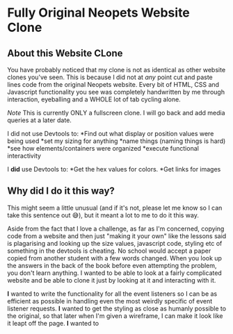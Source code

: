 # Fully Original Neopets Website Clone

## About this Website CLone

You have probably noticed that my clone is not as identical as other website clones you've seen. This is because
I did not at _any_ point cut and paste lines code from the original Neopets website. Every bit of HTML, CSS and Javascript functionality you see was
completely handwritten by me through interaction, eyeballing and a WHOLE lot of tab cycling alone.

_Note_ This is currently ONLY  a fullscreen clone. I will go back and add media queries at a later date. 

I did not use Devtools to:
*Find out what display or position values were being used
*set my sizing for anything
*name things (naming things is hard)
*see how elements/containers were organized
*execute functional interactivity

I __did__ use Devtools to:
*Get the hex values for colors.
*Get links for images


## Why did I do it this way?

This might seem a little unusual (and if it's not, please let me know so I can take this sentence out 😅), but it meant a lot to me to do it this way.

Aside from the fact that I love a challenge, as far as I'm concerned, copying code from a website and then just "making it your own" like the lessons said is plagarising and looking up the size values, javascript code, styling etc of something in the devtools is cheating. No school would accept a paper copied from another student with a few words changed. When you look up the answers
in the back of the book before even attempting the problem, you don't learn anything. I wanted to be able to look at a fairly complicated website and be able to clone it just by looking at it and interacting with it.

__I__ wanted to write the functionality for all the event listeners so I can be as efficient as possible in handling even the most weirdly specific of event listener requests.
__I__ wanted to get the styling as close as humanly possible to the original, so that later when I'm given a wireframe, I can make it look like it leapt off the page.
__I__ wanted to
